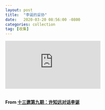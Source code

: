 ```yaml
---
layout: post
title:  "李诞的妥协"
date:   2020-03-20 08:56:00 -0800
categories: collection
tag: [收集]
---
```


<div class="ytcontainer">
<iframe src="https://drive.google.com/file/d/1iwc0snFBNEIp4CL8fKJhqhfO70H9az7g/preview" class="yt" frameborder="0" allowfullscreen=""></iframe>
</div>

<br />

**From [十三邀第九期：许知远对话李诞](https://v.qq.com/x/cover/a4nj0k8wei9sjqd/o0025si51rx.html)**